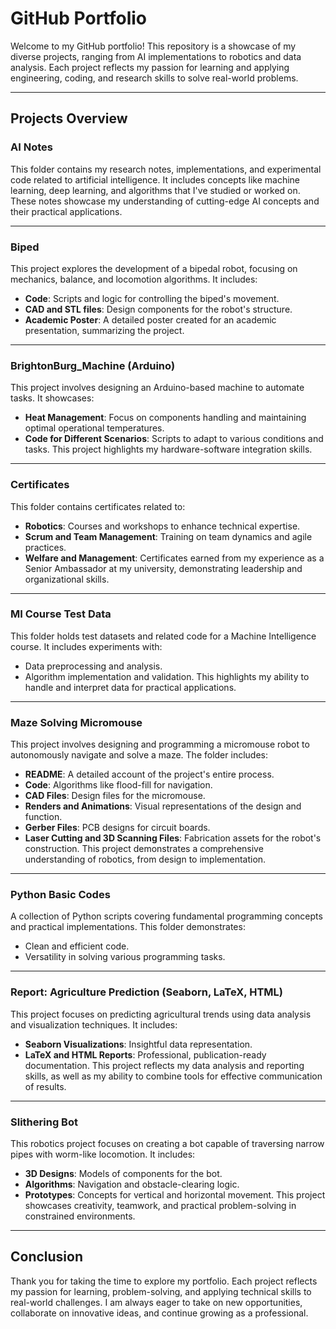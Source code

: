 # GitHub Portfolio

Welcome to my GitHub portfolio! This repository is a showcase of my diverse projects, ranging from AI implementations to robotics and data analysis. Each project reflects my passion for learning and applying engineering, coding, and research skills to solve real-world problems.

---

## **Projects Overview**

### **AI Notes**
This folder contains my research notes, implementations, and experimental code related to artificial intelligence. It includes concepts like machine learning, deep learning, and algorithms that I've studied or worked on. These notes showcase my understanding of cutting-edge AI concepts and their practical applications.

---

### **Biped**
This project explores the development of a bipedal robot, focusing on mechanics, balance, and locomotion algorithms. It includes:
- **Code**: Scripts and logic for controlling the biped's movement.
- **CAD and STL files**: Design components for the robot's structure.
- **Academic Poster**: A detailed poster created for an academic presentation, summarizing the project.

---

### **BrightonBurg_Machine (Arduino)**
This project involves designing an Arduino-based machine to automate tasks. It showcases:
- **Heat Management**: Focus on components handling and maintaining optimal operational temperatures.
- **Code for Different Scenarios**: Scripts to adapt to various conditions and tasks.
This project highlights my hardware-software integration skills.

---

### **Certificates**
This folder contains certificates related to:
- **Robotics**: Courses and workshops to enhance technical expertise.
- **Scrum and Team Management**: Training on team dynamics and agile practices.
- **Welfare and Management**: Certificates earned from my experience as a Senior Ambassador at my university, demonstrating leadership and organizational skills.

---

### **MI Course Test Data**
This folder holds test datasets and related code for a Machine Intelligence course. It includes experiments with:
- Data preprocessing and analysis.
- Algorithm implementation and validation.
This highlights my ability to handle and interpret data for practical applications.

---

### **Maze Solving Micromouse**
This project involves designing and programming a micromouse robot to autonomously navigate and solve a maze. The folder includes:
- **README**: A detailed account of the project's entire process.
- **Code**: Algorithms like flood-fill for navigation.
- **CAD Files**: Design files for the micromouse.
- **Renders and Animations**: Visual representations of the design and function.
- **Gerber Files**: PCB designs for circuit boards.
- **Laser Cutting and 3D Scanning Files**: Fabrication assets for the robot's construction.
This project demonstrates a comprehensive understanding of robotics, from design to implementation.

---

### **Python Basic Codes**
A collection of Python scripts covering fundamental programming concepts and practical implementations. This folder demonstrates:
- Clean and efficient code.
- Versatility in solving various programming tasks.

---

### **Report: Agriculture Prediction (Seaborn, LaTeX, HTML)**  
This project focuses on predicting agricultural trends using data analysis and visualization techniques. It includes:
- **Seaborn Visualizations**: Insightful data representation.
- **LaTeX and HTML Reports**: Professional, publication-ready documentation.
This project reflects my data analysis and reporting skills, as well as my ability to combine tools for effective communication of results.

---

### **Slithering Bot**
This robotics project focuses on creating a bot capable of traversing narrow pipes with worm-like locomotion. It includes:
- **3D Designs**: Models of components for the bot.
- **Algorithms**: Navigation and obstacle-clearing logic.
- **Prototypes**: Concepts for vertical and horizontal movement.
This project showcases creativity, teamwork, and practical problem-solving in constrained environments.

---

## **Conclusion**
Thank you for taking the time to explore my portfolio. Each project reflects my passion for learning, problem-solving, and applying technical skills to real-world challenges. I am always eager to take on new opportunities, collaborate on innovative ideas, and continue growing as a professional.  

